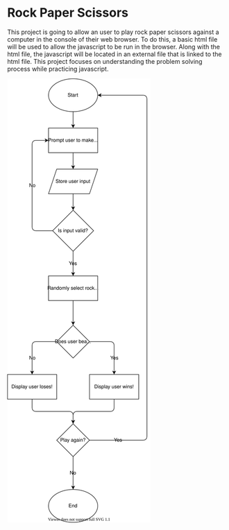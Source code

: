 # Rock Paper Scissors

This project is going to allow an user to play rock paper scissors against a computer in the console of their web browser. To do this, a basic html file will be used to allow the javascript to be run in the browser. Along with the html file, the javascript will be located in an external file that is linked to the html file. This project focuses on understanding the problem solving process while practicing javascript.

![](./logic.drawio.svg)
